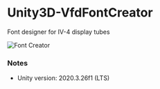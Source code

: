 # Unity3D-VfdFontCreator
Font designer for IV-4 display tubes

![Font Creator](https://i.imgur.com/e0U649P.png])

### Notes
- Unity version: 2020.3.26f1 (LTS)
